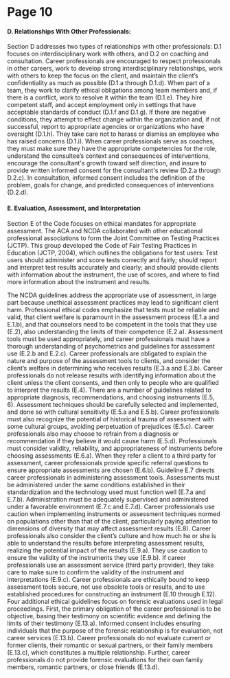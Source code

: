 # Page 10

#### D. Relationships With Other Professionals:

Section D addresses two types of relationships with other professionals: D.1 focuses on interdisciplinary work with others, and D.2 on coaching and consultation. Career professionals are encouraged to respect professionals in other careers, work to develop strong interdisciplinary relationships, work with others to keep the focus on the client, and maintain the client’s confidentiality as much as possible (D.1.a through D.1.d). When part of a team, they work to clarify ethical obligations among team members and, if there is a conflict, work to resolve it within the team (D.1.e). They hire competent staff, and accept employment only in settings that have acceptable standards of conduct (D.1.f and D.1.g). If there are negative conditions, they attempt to effect change within the organization and, if not successful, report to appropriate agencies or organizations who have oversight (D.1.h). They take care not to harass or dismiss an employee who has raised concerns (D.1.i). When career professionals serve as coaches, they must make sure they have the appropriate competencies for the role, understand the consultee’s context and consequences of interventions, encourage the consultant's growth toward self direction, and insure to provide written informed consent for the consultant's review (D.2.a through D.2.c). In consultation, informed consent includes the definition of the problem, goals for change, and predicted consequences of interventions (D.2.d).

#### E. Evaluation, Assessment, and Interpretation

Section E of the Code focuses on ethical mandates for appropriate assessment. The ACA and NCDA collaborated with other educational professional associations to form the Joint Committee on Testing Practices (JCTP). This group developed the Code of Fair Testing Practices in Education (JCTP, 2004), which outlines the obligations for test users: Test users should administer and score tests correctly and fairly; should report and interpret test results accurately and clearly; and should provide clients with information about the instrument, the use of scores, and where to find more information about the instrument and results.

The NCDA guidelines address the appropriate use of assessment, in large part because unethical assessment practices may lead to significant client harm. Professional ethical codes emphasize that tests must be reliable and valid, that client welfare is paramount in the assessment process (E.1.a and E.1.b), and that counselors need to be competent in the tools that they use (E.2), also understanding the limits of their competence (E.2.a). Assessment tools must be used appropriately, and career professionals must have a thorough understanding of psychometrics and guidelines for assessment use (E.2.b and E.2.c). Career professionals are obligated to explain the nature and purpose of the assessment tools to clients, and consider the client’s welfare in determining who receives results (E.3.a and E.3.b). Career professionals do not release results with identifying information about the client unless the client consents, and then only to people who are qualified to interpret the results (E.4). There are a number of guidelines related to appropriate diagnosis, recommendations, and choosing instruments (E.5, 6). Assessment techniques should be carefully selected and implemented, and done so with cultural sensitivity (E.5.a and E.5.b). Career professionals must also recognize the potential of historical trauma of assessment with some cultural groups, avoiding perpetuation of prejudices (E.5.c). Career professionals also may choose to refrain from a diagnosis or recommendation if they believe it would cause harm (E.5.d). Professionals must consider validity, reliability, and appropriateness of instruments before choosing assessments (E.6.a). When they refer a client to a third party for assessment, career professionals provide specific referral questions to ensure appropriate assessments are chosen (E.6.b). Guideline E.7 directs career professionals in administering assessment tools. Assessments must be administered under the same conditions established in their standardization and the technology used must function well (E.7.a and E.7.b). Administration must be adequately supervised and administered under a favorable environment (E.7.c and E.7.d). Career professionals use caution when implementing instruments or assessment techniques normed on populations other than that of the client, particularly paying attention to dimensions of diversity that may affect assessment results (E.8). Career professionals also consider the client’s culture and how much he or she is able to understand the results before interpreting assessment results, realizing the potential impact of the results (E.9.a). They use caution to ensure the validity of the instruments they use (E.9.b). If career professionals use an assessment service (third party provider), they take care to make sure to confirm the validity of the instrument and interpretations (E.9.c). Career professionals are ethically bound to keep assessment tools secure, not use obsolete tools or results, and to use established procedures for constructing an instrument (E.10 through E.12). Four additional ethical guidelines focus on forensic evaluations used in legal proceedings. First, the primary obligation of the career professional is to be objective, basing their testimony on scientific evidence and defining the limits of their testimony (E.13.a). Informed consent includes ensuring individuals that the purpose of the forensic relationship is for evaluation, not career services (E.13.b). Career professionals do not evaluate current or former clients, their romantic or sexual partners, or their family members (E.13.c), which constitutes a multiple relationship. Further, career professionals do not provide forensic evaluations for their own family members, romantic partners, or close friends (E.13.d).

